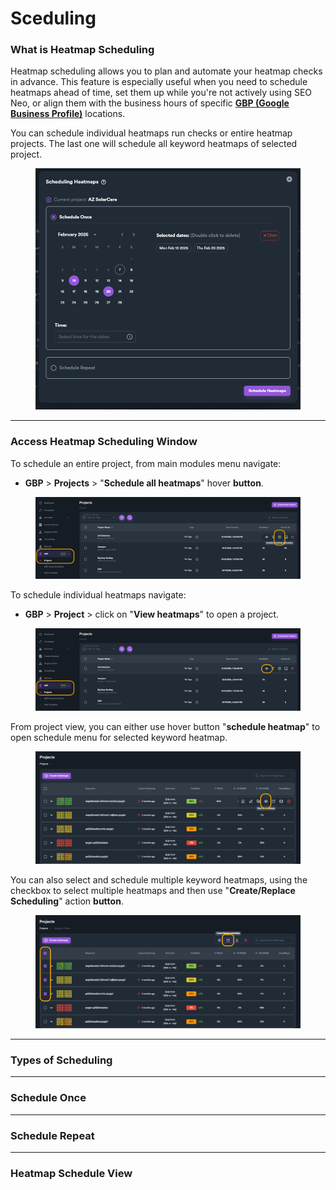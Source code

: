 # Sceduling

### What is Heatmap Scheduling

Heatmap scheduling allows you to plan and automate your heatmap checks in advance. This feature is especially useful when you need to schedule heatmaps ahead of time, set them up while you're not actively using SEO Neo, or align them with the business hours of specific [**GBP (Google Business Profile)**](./) locations.

You can schedule individual heatmaps run checks or entire heatmap projects. The last one will schedule all keyword heatmaps of selected project.

<figure><img src="../../.gitbook/assets/schedule-1.png" alt="" width="563"><figcaption></figcaption></figure>

***

### Access Heatmap Scheduling Window



To schedule an entire project, from main modules menu navigate:

* **GBP** > **Projects** > "**Schedule all heatmaps**" hover **button**.

<figure><img src="../../.gitbook/assets/schedule-2.png" alt=""><figcaption></figcaption></figure>

To schedule individual heatmaps navigate:

* **GBP** > **Project** > click on "**View heatmaps**" to open a project.

<figure><img src="../../.gitbook/assets/schedule-3.png" alt=""><figcaption></figcaption></figure>

From project view, you can either use hover button "**schedule heatmap**" to open schedule menu for selected keyword heatmap.

<figure><img src="../../.gitbook/assets/schedule-4.png" alt=""><figcaption></figcaption></figure>

You can also select and schedule multiple keyword heatmaps, using the checkbox to select multiple heatmaps and then use "**Create/Replace Scheduling**" action **button**.

<figure><img src="../../.gitbook/assets/schedule-5.png" alt=""><figcaption></figcaption></figure>

***

### Types of Scheduling







***

### Schedule Once







***

### Schedule Repeat







***

### Heatmap Schedule View







